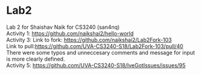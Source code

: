 # Lab2
Lab 2 for Shaishav Naik for CS3240 (san4nq)</br>
Activity 1: https://github.com/naikshai2/hello-world </br>
Activity 3: Link to fork: https://github.com/naikshai2/Lab2Fork-103 </br>
            Link to pull:https://github.com/UVA-CS3240-S18/Lab2Fork-103/pull/40 </br>
            There were some typos and unneccesary comments and message for input is more clearly defined.</br>
Activity 5: https://github.com/UVA-CS3240-S18/IveGotIssues/issues/95


